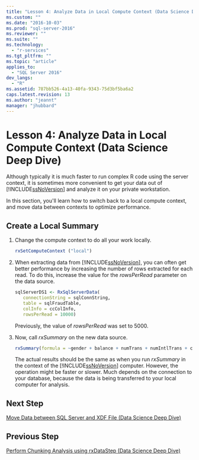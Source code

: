 ```yaml
---
title: "Lesson 4: Analyze Data in Local Compute Context (Data Science Deep Dive) | Microsoft Docs"
ms.custom: ""
ms.date: "2016-10-03"
ms.prod: "sql-server-2016"
ms.reviewer: ""
ms.suite: ""
ms.technology: 
  - "r-services"
ms.tgt_pltfrm: ""
ms.topic: "article"
applies_to: 
  - "SQL Server 2016"
dev_langs: 
  - "R"
ms.assetid: 787bb526-4a13-40fa-9343-75d3bf5ba6a2
caps.latest.revision: 13
ms.author: "jeannt"
manager: "jhubbard"
---
```

# Lesson 4: Analyze Data in Local Compute Context (Data Science Deep Dive)
Although typically it is much faster to run complex R code using the server context, it is sometimes more convenient to get your data out of [!INCLUDE[ssNoVersion](../../../advanced-analytics/r-services/includes/ssnoversion-md.md)] and analyze it on your private workstation.  
  
In this section, you'll learn how to switch back to a local compute context, and move data between contexts to optimize performance.  
  
## Create a Local Summary  
  
1.  Change the compute context to do all your work locally.  
  
    ```R  
    rxSetComputeContext ("local")    
    ```  
  
2.  When extracting data from [!INCLUDE[ssNoVersion](../../../advanced-analytics/r-services/includes/ssnoversion-md.md)], you can often get better performance by increasing the number of rows extracted for each read.  To do this, increase the value for the *rowsPerRead* parameter on the data source.  
  
    ```R  
    sqlServerDS1 <- RxSqlServerData(  
       connectionString = sqlConnString,        
       table = sqlFraudTable,   
       colInfo = ccColInfo,   
       rowsPerRead = 10000)  
    ```  
  
    Previously, the value of *rowsPerRead* was set to 5000.  
  
3.  Now, call *rxSummary* on the new data source.  
  
    ```R  
    rxSummary(formula = ~gender + balance + numTrans + numIntlTrans + creditLine, data = sqlServerDS1)    
    ```  
  
    The actual results should be the same as when you run *rxSummary* in the context of the [!INCLUDE[ssNoVersion](../../../advanced-analytics/r-services/includes/ssnoversion-md.md)] computer.  However, the operation might be faster or slower. Much depends on the connection to your database, because the data is being transferred to your local computer for analysis.  
  

## Next  Step  
[Move Data between SQL Server and XDF File &#40;Data Science Deep Dive&#41;](Move%20Data%20between%20SQL%20Server%20and%20XDF%20File%20\(Data%20Science%20Deep%20Dive\).md)  
  
## Previous Step  
[Perform Chunking Analysis using rxDataStep &#40;Data Science Deep Dive&#41;](Perform%20Chunking%20Analysis%20using%20rxDataStep%20\(Data%20Science%20Deep%20Dive\).md)  
  
  
  
